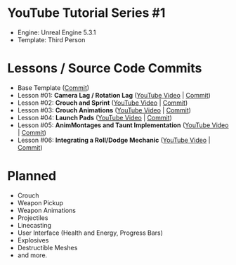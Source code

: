 #  YouTube Tutorial Series #1
- Engine: Unreal Engine 5.3.1
- Template: Third Person

# Lessons / Source Code Commits
- Base Template ([Commit](https://github.com/itsmikethetech/YouTube-Tutorial-Series-1-UE-5.3/tree/6e96324bfbc1c53f3fcf0ed5d33189b6f0f3e057))
- Lesson #01: **Camera Lag / Rotation Lag** ([YouTube Video](https://youtu.be/0XYPz4Acduo) | [Commit](https://github.com/itsmikethetech/YouTube-Tutorial-Series-1-UE-5.3/tree/57a3d02ffdadbb7ab62b86ae3f5b72cc459cd604))
- Lesson #02: **Crouch and Sprint** ([YouTube Video](https://youtu.be/hR9x3uYG2x8) | [Commit](https://github.com/itsmikethetech/YouTube-Tutorial-Series-1-UE-5.3/tree/38f085de40c8860c1b146c869c179ed8796a9582))
- Lesson #03: **Crouch Animations** ([YouTube Video](https://youtu.be/Z_KhdjtmZk4) | [Commit](https://github.com/itsmikethetech/YouTube-Tutorial-Series-1-UE-5.3/tree/c68f1712f6d91483b3c9f76855e5675cf2fe08bc))
- Lesson #04: **Launch Pads** ([YouTube Video](https://youtu.be/QFwkEpP2bzc) | [Commit](https://github.com/itsmikethetech/YouTube-Tutorial-Series-1-UE-5.3/tree/51de46848a6343cc00b3d98f9450a2808cffa69a))
- Lesson #05: **AnimMontages and Taunt Implementation** ([YouTube Video](https://youtu.be/6BYe3WhK_-U) | [Commit](https://github.com/itsmikethetech/YouTube-Tutorial-Series-1-UE-5.3/tree/e5a6db85d6afda9c9f17e7aec19ae3d7588dda38))
- Lesson #06: **Integrating a Roll/Dodge Mechanic** ([YouTube Video](https://youtu.be/bNbNs60XIWk) | [Commit](https://github.com/itsmikethetech/YouTube-Tutorial-Series-1-UE-5.3/tree/f7d7dac0507ee6e0693ee9fa88684b3a5f17b068))

# Planned
- Crouch
- Weapon Pickup
- Weapon Animations
- Projectiles
- Linecasting
- User Interface (Health and Energy, Progress Bars)
- Explosives
- Destructible Meshes
- and more.

